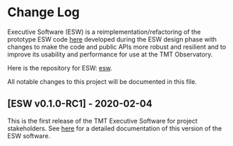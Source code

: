 # Change Log

Executive Software (ESW) is a reimplementation/refactoring of the prototype ESW code [here](https://github.com/tmtsoftware/esw-prototype) 
developed during the ESW design phase with changes to make the code and public APIs
more robust and resilient and to improve its usability and performance for use at the
TMT Observatory.

Here is the repository for ESW: [esw](https://github.com/tmtsoftware/esw).

All notable changes to this project will be documented in this file.

## [ESW v0.1.0-RC1] - 2020-02-04
This is the first release of the TMT Executive Software for project stakeholders. 
See [here](https://tmtsoftware.github.io/esw/0.1.0-RC1/) for a detailed documentation of this version of the ESW software.